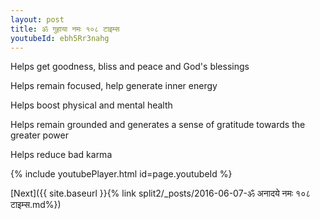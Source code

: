```yaml
---
layout: post
title: ॐ गुहाया नमः १०८ टाइम्स
youtubeId: ebh5Rr3nahg
---
```

 
 
Helps get goodness, bliss and peace and God's blessings
 
Helps remain focused, help generate inner energy 
 
Helps boost physical and mental health 
 
Helps remain grounded and generates a sense of gratitude towards the greater power 
 
Helps reduce bad karma
 
 
 
 


{% include youtubePlayer.html id=page.youtubeId %}
 
[Next]({{ site.baseurl }}{% link  split2/_posts/2016-06-07-ॐ अनादये नमः १०८ टाइम्स.md%})
 
